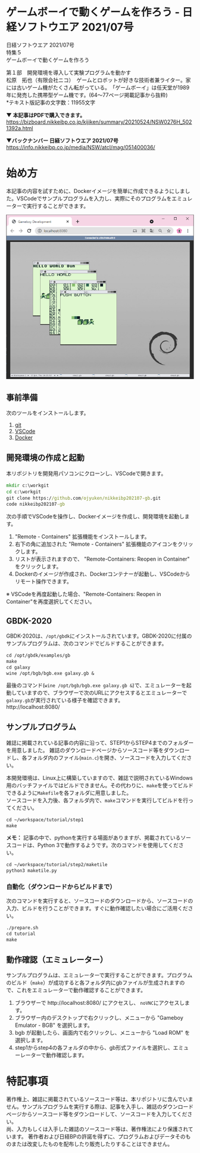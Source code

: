 # ゲームボーイで動くゲームを作ろう - 日経ソフトウエア 2021/07号

日経ソフトウエア 2021/07号  
特集５  
ゲームボーイで動くゲームを作ろう  

第１部　開発環境を導入して実験プログラムを動かす  
松原　拓也（有限会社ニコ）　ゲームとロボットが好きな技術者兼ライター。家には古いゲーム機がたくさん転がっている。　「ゲームボーイ」は任天堂が1989年に発売した携帯型ゲーム機です。(64〜77ページ掲載記事から抜粋)    
*テキスト版記事の文字数：11955文字

**▼ 本記事はPDFで購入できます。**  
https://bizboard.nikkeibp.co.jp/kijiken/summary/20210524/NSW0276H_5021392a.html

**▼バックナンバー 日経ソフトウエア 2021/07号**  
https://info.nikkeibp.co.jp/media/NSW/atcl/mag/051400036/


# 始め方

本記事の内容を試すために、Dockerイメージを簡単に作成できるようにしました。VSCodeでサンプルプログラムを入力し、実際にそのプログラムをエミュレーターで実行することができます。

![screeenshot](./gbdk.png)

## 事前準備

次のツールをインストールします。

1. [git](https://git-scm.com/)
1. [VSCode](https://code.visualstudio.com/download)
1. [Docker](https://www.docker.com/)

## 開発環境の作成と起動

本リポジトリを開発用パソコンにクローンし、VSCodeで開きます。

```コマンドプロンプト.cmd
mkdir c:\workgit
cd c:\workgit
git clone https://github.com/ojyuken/nikkeibp202107-gb.git
code nikkeibp202107-gb
```

次の手順でVSCodeを操作し、Dockerイメージを作成し、開発環境を起動します。

1. "Remote - Containers" 拡張機能をインストールします。
1. 右下の角に追加された "Remote - Containers" 拡張機能のアイコンをクリックします。
1. リストが表示されますので、 "Remote-Containers: Reopen in Container" をクリックします。
1. Dockerのイメージが作成され、Dockerコンテナーが起動し、VSCodeからリモート操作できます。

※ VSCodeを再度起動した場合、"Remote-Containers: Reopen in Container"を再度選択してください。

## GBDK-2020

GBDK-2020は、`/opt/gbdk`にインストールされています。GBDK-2020に付属のサンプルプログラムは、次のコマンドでビルドすることができます。

```
cd /opt/gbdk/examples/gb
make
cd galaxy
wine /opt/bgb/bgb.exe galaxy.gb &
```

最後のコマンド(`wine /opt/bgb/bgb.exe galaxy.gb &`)で、エミュレーターを起動していますので、ブラウザーで次のURLにアクセスするとエミュレーターで`galaxy.gb`が実行されている様子を確認できます。    
http://localhost:8080/

## サンプルプログラム

雑誌に掲載されている記事の内容に沿って、STEP1からSTEP4までのフォルダーを用意しました。
雑誌のダウンロードページからソースコード等をダウンロードし、各フォルダ内のファイル(`main.c`)を開き、ソースコードを入力してください。

本開発環境は、Linux上に構築していますので、雑誌で説明されているWindows用のバッチファイルではビルドできません。その代わりに、`make`を使ってビルドできるように`Makefile`を各フォルダに用意しました。  
ソースコードを入力後、各フォルダ内で、`make`コマンドを実行してビルドを行ってください。

```
cd ~/workspace/tutorial/step1
make
```

**メモ：** 記事の中で、pythonを実行する場面がありますが、掲載されているソースコードは、Python 3で動作するようです。次のコマンドを使用してください。

```
cd ~/workspace/tutorial/step2/maketile
python3 maketile.py
```


### 自動化（ダウンロードからビルドまで）

次のコマンドを実行すると、ソースコードのダウンロードから、ソースコードの入力、ビルドを行うことができます。すぐに動作確認したい場合にご活用ください。

```
./prepare.sh
cd tutorial
make
```


## 動作確認（エミュレーター）

サンプルプログラムは、エミュレーターで実行することができます。プログラムのビルド（`make`）が成功すると各フォルダ内にgbファイルが生成されますので、これをエミュレーターで動作確認することができます。

1. ブラウザーで http://localhost:8080/ にアクセスし、 `noVNC`にアクセスします。
1. ブラウザー内のデスクトップで右クリックし、メニューから "Gameboy Emulator - BGB" を選択します。
1. bgb が起動したら、画面内で右クリックし、メニューから "Load ROM" を選択します。
1. step1からstep4の各フォルダの中から、gb形式ファイルを選択し、エミューレーターで動作確認します。


# 特記事項

著作権上、雑誌に掲載されているソースコード等は、本リポジトリに含んでいません。サンプルプログラムを実行する際は、記事を入手し、雑誌のダウンロードページからソースコード等をダウンロードして、ソースコードを入力してください。  
尚、入力もしくは入手した雑誌のソースコード等は、著作権法により保護されています。
著作者および日経BPの許諾を得ずに、プログラムおよびデータそのものまたは改変したものを配布したり販売したりすることはできません。
